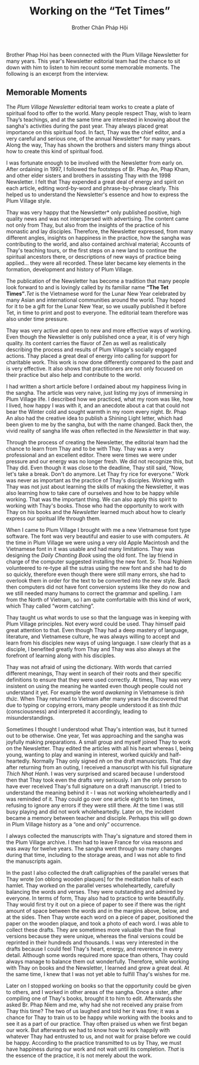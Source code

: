 ﻿---
title: Working on the “Tet Times”
author: Brother Chân Pháp Hội
---

<p class="editors-preface">Brother Phap Hoi has been connected with the Plum Village Newsletter for many years. This year's Newsletter editorial team had the chance to sit down with him to listen to him recount some memorable moments. The following is an excerpt from the interview.</p>

## Memorable Moments

The *Plum Village Newsletter* editorial team works to create a plate of spiritual food to offer to the world. Many people respect Thay, wish to learn Thay’s teachings, and at the same time are interested in knowing about the sangha's activities during the past year. Thay always placed great importance on this spiritual food. In fact, Thay was the chief editor, and a very careful and serious one, of the annual Newsletter* for many years. Along the way, Thay has shown the brothers and sisters many things about how to create this kind of spiritual food.

I was fortunate enough to be involved with the Newsletter from early on. After ordaining in 1997, I followed the footsteps of Br. Phap An, Phap Kham, and other elder sisters and brothers in assisting Thay with the 1998 Newsletter. I felt that Thay expended a great deal of energy and spirit on each article, editing word-by-word and phrase-by-phrase clearly. This helped us to understand the Newsletter's essence and how to express the Plum Village style.

Thay was very happy that the Newsletter* only published positive, high quality news and was not interspersed with advertising. The content came not only from Thay, but also from the insights of the practice of his monastic and lay disciples. Therefore, the Newsletter expressed, from many different angles, insights on happiness in the practice, how the sangha was contributing to the world, and also contained archival material; Accounts of Thay's teaching tours, or the first steps on a new land to continue the spiritual ancestors there, or descriptions of new ways of practice being applied… they were all recorded. These later became key elements in the formation, development and history of Plum Village.

The publication of the Newsletter has become a tradition that many people look forward to and is lovingly called by its familiar name **“The Tet Times”**.<span class="note"><i>Tet</i> is the Vietnamese word for the Lunar New Year celebrated by many Asian and international communities around the world.</span> Thay hoped for it to be a gift for the Lunar New Year, so we usually published it before Tet, in time to print and post to everyone. The editorial team therefore was also under time pressure.

Thay was very active and open to new and more effective ways of working. Even though the Newsletter is only published once a year, it is of very high quality. Its content carries the flavor of Zen as well as realistically describing the process and results of Plum Village's socially engaged actions. Thay placed a great deal of energy into calling for support for charitable work. This work is now done differently compared to the past and is very effective. It also shows that practitioners are not only focused on their practice but also help and contribute to the world.

I had written a short article before I ordained about my happiness living in the sangha. The article was very naive, just listing my joys of immersing in Plum Village life. I described how we practiced, what my room was like, how I lived, how happy I was with it, and an anecdote about a cat that could not bear the Winter cold and sought warmth in my room every night. Br. Phap An also had the creative idea to publish a Shining Light letter, which had been given to me by the sangha, but with the name changed. Back then, the vivid reality of sangha life was often reflected in the *Newsletter* in that way.

Through the process of creating the Newsletter, the editorial team had the chance to learn from Thay and to be with Thay. Thay was a very professional and an excellent editor. There were times we were under pressure and our energy was no longer fresh. We did not recognize this, but Thay did. Even though it was close to the deadline, Thay still said, “Now, let's take a break. Don't do anymore. Let Thay fry rice for everyone.” Work was never as important as the practice of Thay's disciples. Working with Thay was not just about learning the skills of making the Newsletter, it was also learning how to take care of ourselves and how to be happy while working. That was the important thing. We can also apply this spirit to working with Thay's books. Those who had the opportunity to work with Thay on his books and the *Newsletter* learned much about how to clearly express our spiritual life through them.

When I came to Plum Village I brought with me a new Vietnamese font type software. The font was very beautiful and easier to use with computers. At the time in Plum Village we were using a very old Apple Macintosh and the Vietnamese font in it was usable and had many limitations. Thay was designing the *Daily Chanting Book* using the old font. The lay friend in charge of the computer suggested installing the new font. Sr. Thoai Nghiem volunteered to re-type all the sutras using the new font and she had to do so quickly, therefore even though there were still many errors, she had to overlook them in order for the text to be converted into the new style. Back then computers did not have font conversion systems like they do now and we still needed many humans to correct the grammar and spelling. I am from the North of Vietnam, so I am quite comfortable with this kind of work, which Thay called “worm catching”.

Thay taught us what words to use so that the language was in keeping with Plum Village principles. Not every word could be used. Thay himself paid great attention to that. Even though Thay had a deep mastery of language, literature, and Vietnamese culture, he was always willing to accept and learn from his disciples new ways of using language. I saw clearly that as a disciple, I benefited greatly from Thay and Thay was also always at the forefront of learning along with his disciples.

Thay was not afraid of using the dictionary. With words that carried different meanings, Thay went in search of their roots and their specific definitions to ensure that they were used correctly. At times, Thay was very insistent on using the meaning he wanted even though people could not understand it yet. For example the word *awakening* in Vietnamese is *tỉnh thức*. When Thay returned to Vietnam after many years he discovered that due to typing or copying errors, many people understood it as *tính thức* (consciousness) and interpreted it accordingly, leading to misunderstandings.

Sometimes I thought I understood what Thay's intention was, but it turned out to be otherwise. One year, Tet was approaching and the sangha was joyfully making preparations. A small group and myself joined Thay to work on the Newsletter. Thay edited the articles with all his heart whereas I, being young, wanting to play and waning in interest, worked quickly and half-heartedly. Normally Thay only signed *nh* on the draft manuscripts. That day after returning from an outing, I received a manuscript with his full signature *Thich Nhat Hanh*. I was very surprised and scared because I understood then that Thay took even the drafts very seriously. I am the only person to have ever received Thay's full signature on a draft manuscript. I tried to understand the meaning behind it - I was not working wholeheartedly and I was reminded of it. Thay could go over one article eight to ten times, refusing to ignore any errors if they were still there. At the time I was still busy playing and did not work wholeheartedly. Later on, the incident became a memory between teacher and disciple. Perhaps this will go down in Plum Village history as a “one and only” occurrence.

I always collected the manuscripts with Thay's signature and stored them in the Plum Village archive. I then had to leave France for visa reasons and was away for twelve years. The sangha went through so many changes during that time, including to the storage areas, and I was not able to find the manuscripts again.

In the past I also collected the draft calligraphies of the parallel verses that Thay wrote [on oblong wooden plaques] for the meditation halls of each hamlet. Thay worked on the parallel verses wholeheartedly, carefully balancing the words and verses. They were outstanding and admired by everyone. In terms of form, Thay also had to practice to write beautifully. Thay would first try it out on a piece of paper to see if there was the right amount of space between the words and in the margins above, below, and at the sides. Then Thay wrote each word on a piece of paper, positioned the paper on the wooden plaque, and took a photo of each word. I was able to collect these drafts. They are sometimes more valuable than the final versions because they were unique, whereas the final versions could be reprinted in their hundreds and thousands. I was very interested in the drafts because I could feel Thay's heart, energy, and reverence in every detail. Although some words required more space than others, Thay could always manage to balance them out wonderfully. Therefore, while working with Thay on books and the Newsletter, I learned and grew a great deal. At the same time, I knew that I was not yet able to fulfill Thay's wishes for me.

Later on I stopped working on books so that the opportunity could be given to others, and I worked in other areas of the sangha. Once a sister, after compiling one of Thay's books, brought it to him to edit. Afterwards she asked Br. Phap Niem and me, why had she not received any praise from Thay this time? The two of us laughed and told her it was fine; it was a chance for Thay to train us to be happy while working with the books and to see it as a part of our practice. Thay often praised us when we first began our work. But afterwards we had to know how to work happily with whatever Thay had entrusted to us, and not wait for praise before we could be happy. According to the practice transmitted to us by Thay, we must have happiness during our work and not wait until its completion. *That* is the essence of the practice, it is not merely about the work.
